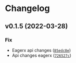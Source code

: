 # Changelog

<!--next-version-placeholder-->

## v0.1.5 (2022-03-28)
### Fix
* Eagerx api changes ([`85edc8e`](https://github.com/eager-dev/eagerx_examples/commit/85edc8ea3c39a370ac1e7654c5cf651f7fcd9520))
* Api changes eagerx ([`726527c`](https://github.com/eager-dev/eagerx_examples/commit/726527cbfc9a177a1c552fcaa9287c7281783e05))
